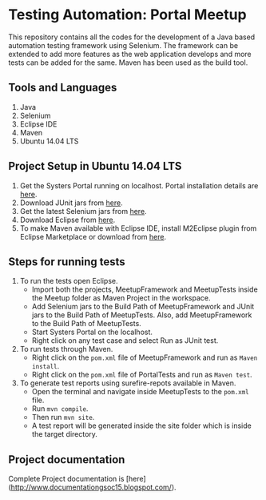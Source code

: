 # Testing Automation: Portal Meetup

This repository contains all the codes for the development of a Java based automation testing framework using Selenium. The framework can be extended to add more features as the web application develops and more tests can be added for the same. Maven has been used as the build tool.

## Tools and Languages

1. Java
1. Selenium 
1. Eclipse IDE
1. Maven
1. Ubuntu 14.04 LTS

## Project Setup in Ubuntu 14.04 LTS

1. Get the Systers Portal running on localhost. Portal installation details are [here](https://github.com/systers/portal/blob/develop/README.md). 
1. Download JUnit jars from [here](https://github.com/junit-team/junit/wiki/Download-and-Install).
1. Get the latest Selenium jars from [here](http://docs.seleniumhq.org/download/).
1. Download Eclipse from [here](https://eclipse.org/downloads/).
1. To make Maven available with Eclipse IDE, install M2Eclipse plugin from Eclipse Marketplace or download from [here](http://download.eclipse.org/technology/m2e/releases).

## Steps for running tests

1. To run the tests open Eclipse.
     * Import both the projects, MeetupFramework and MeetupTests inside the Meetup folder as Maven Project in the workspace.
     * Add Selenium jars to the Build Path of MeetupFramework and JUnit jars to the Build Path of MeetupTests. Also, add MeetupFramework to 
       the Build Path of MeetupTests.
     * Start Systers Portal on the localhost.
     * Right click on any test case and select Run as JUnit test.
1. To run tests through Maven.
     * Right click on the `pom.xml` file of MeetupFramework and run as `Maven install`.
     * Right click on the `pom.xml` file of PortalTests and run as `Maven test`.
1. To generate test reports using surefire-repots available in Maven.
     * Open the terminal and navigate inside MeetupTests to the `pom.xml` file.
     * Run `mvn compile`.
     * Then run `mvn site`.
     * A test report will be generated inside the site folder which is inside the target directory.


## Project documentation

Complete Project documentation is [here] (http://www.documentationgsoc15.blogspot.com/). 
